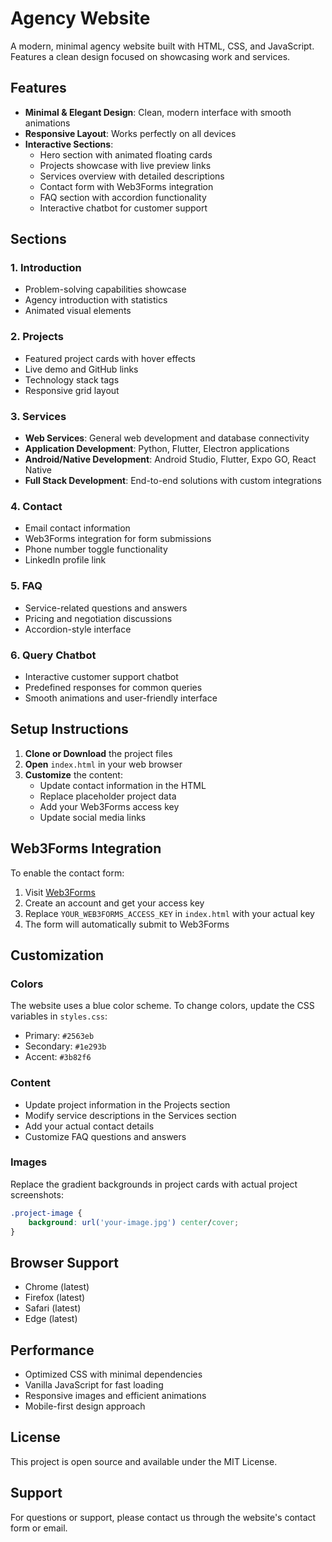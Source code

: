 # Agency Website

A modern, minimal agency website built with HTML, CSS, and JavaScript. Features a clean design focused on showcasing work and services.

## Features

- **Minimal & Elegant Design**: Clean, modern interface with smooth animations
- **Responsive Layout**: Works perfectly on all devices
- **Interactive Sections**:
  - Hero section with animated floating cards
  - Projects showcase with live preview links
  - Services overview with detailed descriptions
  - Contact form with Web3Forms integration
  - FAQ section with accordion functionality
  - Interactive chatbot for customer support

## Sections

### 1. Introduction
- Problem-solving capabilities showcase
- Agency introduction with statistics
- Animated visual elements

### 2. Projects
- Featured project cards with hover effects
- Live demo and GitHub links
- Technology stack tags
- Responsive grid layout

### 3. Services
- **Web Services**: General web development and database connectivity
- **Application Development**: Python, Flutter, Electron applications
- **Android/Native Development**: Android Studio, Flutter, Expo GO, React Native
- **Full Stack Development**: End-to-end solutions with custom integrations

### 4. Contact
- Email contact information
- Web3Forms integration for form submissions
- Phone number toggle functionality
- LinkedIn profile link

### 5. FAQ
- Service-related questions and answers
- Pricing and negotiation discussions
- Accordion-style interface

### 6. Query Chatbot
- Interactive customer support chatbot
- Predefined responses for common queries
- Smooth animations and user-friendly interface

## Setup Instructions

1. **Clone or Download** the project files
2. **Open** `index.html` in your web browser
3. **Customize** the content:
   - Update contact information in the HTML
   - Replace placeholder project data
   - Add your Web3Forms access key
   - Update social media links

## Web3Forms Integration

To enable the contact form:

1. Visit [Web3Forms](https://web3forms.com/)
2. Create an account and get your access key
3. Replace `YOUR_WEB3FORMS_ACCESS_KEY` in `index.html` with your actual key
4. The form will automatically submit to Web3Forms

## Customization

### Colors
The website uses a blue color scheme. To change colors, update the CSS variables in `styles.css`:
- Primary: `#2563eb`
- Secondary: `#1e293b`
- Accent: `#3b82f6`

### Content
- Update project information in the Projects section
- Modify service descriptions in the Services section
- Add your actual contact details
- Customize FAQ questions and answers

### Images
Replace the gradient backgrounds in project cards with actual project screenshots:
```css
.project-image {
    background: url('your-image.jpg') center/cover;
}
```

## Browser Support

- Chrome (latest)
- Firefox (latest)
- Safari (latest)
- Edge (latest)

## Performance

- Optimized CSS with minimal dependencies
- Vanilla JavaScript for fast loading
- Responsive images and efficient animations
- Mobile-first design approach

## License

This project is open source and available under the MIT License.

## Support

For questions or support, please contact us through the website's contact form or email.
